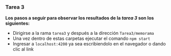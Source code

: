 ### Tarea 3

**Los pasos a seguir para observar los resultados de la *tarea 3* son los siguientes:**

- Dirigirse a la rama `tarea3` y después a la dirección `Tarea3/memorama`
- Una vez dentro de estas carpetas ejecutar el comando `npm start`
- Ingresar a `localhost:4200` ya sea escribiendolo en el navegador o dando clic al link
